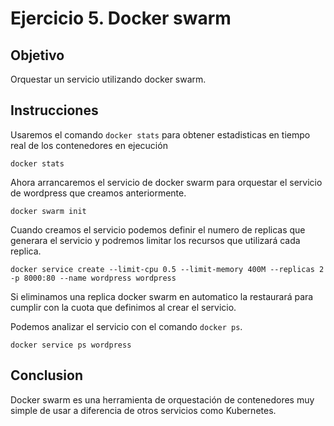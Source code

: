 # Ejercicio 5. Docker swarm

## Objetivo

Orquestar un servicio utilizando docker swarm.

## Instrucciones

Usaremos el comando `docker stats` para obtener estadisticas en tiempo real de los contenedores en ejecución

```docker
docker stats
```

Ahora arrancaremos el servicio de docker swarm para orquestar el servicio de wordpress que creamos anteriormente.

```docker
docker swarm init
```

Cuando creamos el servicio podemos definir el numero de replicas que generara el servicio y podremos limitar los recursos que utilizará cada replica.

```docker
docker service create --limit-cpu 0.5 --limit-memory 400M --replicas 2 -p 8000:80 --name wordpress wordpress
```

Si eliminamos una replica docker swarm en automatico la restaurará para cumplir con la cuota que definimos al crear el servicio.

Podemos analizar el servicio con el comando `docker ps`.

```docker
docker service ps wordpress
```

## Conclusion

Docker swarm es una herramienta de orquestación de contenedores muy simple de usar a diferencia de otros servicios como Kubernetes.